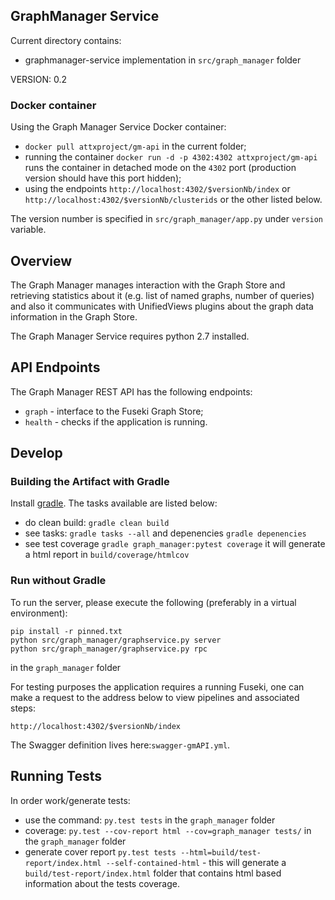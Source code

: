 ## GraphManager Service

Current directory contains:
* graphmanager-service implementation in `src/graph_manager` folder

VERSION: 0.2

### Docker container

Using the Graph Manager Service Docker container:
* `docker pull attxproject/gm-api` in the current folder;
* running the container `docker run -d -p 4302:4302 attxproject/gm-api` runs the container in detached mode on the `4302` port (production version should have this port hidden);
* using the endpoints `http://localhost:4302/$versionNb/index` or `http://localhost:4302/$versionNb/clusterids` or the other listed below.

The version number is specified in `src/graph_manager/app.py` under `version` variable.

## Overview

The Graph Manager manages interaction with the Graph Store and retrieving statistics about it (e.g. list of named graphs, number of queries) and also it communicates with UnifiedViews plugins about the graph data information in the Graph Store.

The Graph Manager Service requires python 2.7 installed.

## API Endpoints

The Graph Manager REST API has the following endpoints:
* `graph` - interface to the Fuseki Graph Store;
* `health` - checks if the application is running.

## Develop

### Building the Artifact with Gradle

Install [gradle](https://gradle.org/install). The tasks available are listed below:

* do clean build: `gradle clean build`
* see tasks: `gradle tasks --all` and depenencies `gradle depenencies`
* see test coverage `gradle graph_manager:pytest coverage` it will generate a html report in `build/coverage/htmlcov`

### Run without Gradle

To run the server, please execute the following (preferably in a virtual environment):
```
pip install -r pinned.txt
python src/graph_manager/graphservice.py server
python src/graph_manager/graphservice.py rpc
```
in the `graph_manager` folder

For testing purposes the application requires a running Fuseki, one can make a request to the address below to view pipelines and associated steps:

```
http://localhost:4302/$versionNb/index
```

The Swagger definition lives here:`swagger-gmAPI.yml`.


## Running Tests

In order work/generate tests:
* use the command: `py.test tests` in the `graph_manager` folder
* coverage: `py.test --cov-report html --cov=graph_manager tests/` in the `graph_manager` folder
* generate cover report `py.test tests --html=build/test-report/index.html --self-contained-html` - this will generate a `build/test-report/index.html` folder that contains html based information about the tests coverage.
